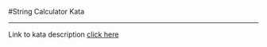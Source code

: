 #String Calculator Kata

---

Link to kata description [click here](https://kata-log.rocks/string-calculator-kata)